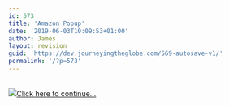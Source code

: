 ```yaml
---
id: 573
title: 'Amazon Popup'
date: '2019-06-03T10:09:53+01:00'
author: James
layout: revision
guid: 'https://dev.journeyingtheglobe.com/569-autosave-v1/'
permalink: '/?p=573'
---
```


[  
![](https://images-na.ssl-images-amazon.com/images/G/01/AmazonServices/Site/US/Product/FBA/Outlet/Merchandising/AMZN_OutletDeals_Template_March_1500x200_wh_EN.jpg)Click here to continue…](https://www.amazon.com/international-sales-offers/b/ref=as_li_ss_tl?node=15529609011&gb_f_deals1=dealStates:AVAILABLE%252CWAITLIST%252CWAITLISTFULL%252CEXPIRED%252CSOLDOUT%252CUPCOMING,sortOrder:BY_SCORE,MARKETING_ID:ship_export,enforcedCategories:172282&pf_rd_p=9b8adb89-8774-4860-8b6e-e7cefc1c2862&pf_rd_s=merchandised-search-9&pf_rd_t=101&pf_rd_i=15529609011&pf_rd_m=ATVPDKIKX0DER&pf_rd_r=CGEXEVYNNRGDXTK28M1W&ie=UTF8&linkCode=ll2&tag=productstra02-20&linkId=3ba92f6e7bda65ed348d434363d7319f&language=en_US)